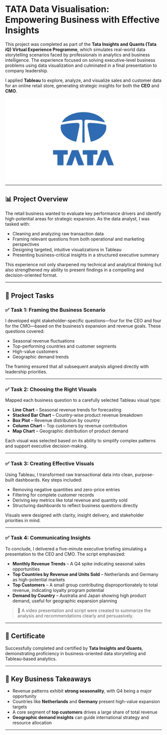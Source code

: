# TATA Data Visualisation: Empowering Business with Effective Insights

This project was completed as part of the **Tata Insights and Quants (Tata iQ) Virtual Experience Programme**, which simulates real-world data storytelling scenarios faced by professionals in analytics and business intelligence. The experience focused on solving executive-level business problems using data visualization and culminated in a final presentation to company leadership.

I applied **Tableau** to explore, analyze, and visualize sales and customer data for an online retail store, generating strategic insights for both the **CEO** and **CMO**.

<p align="center">
  <img src="images/tata.png" alt="Tata Logo" width="700"/>
</p>

---

## 📊 Project Overview

The retail business wanted to evaluate key performance drivers and identify high-potential areas for strategic expansion. As the data analyst, I was tasked with:

- Cleaning and analyzing raw transaction data  
- Framing relevant questions from both operational and marketing perspectives  
- Designing targeted, intuitive visualizations in Tableau  
- Presenting business-critical insights in a structured executive summary  

This experience not only sharpened my technical and analytical thinking but also strengthened my ability to present findings in a compelling and decision-oriented format.

---

## 🧠 Project Tasks

### ✅ Task 1: Framing the Business Scenario
I developed eight stakeholder-specific questions—four for the CEO and four for the CMO—based on the business’s expansion and revenue goals. These questions covered:

- Seasonal revenue fluctuations  
- Top-performing countries and customer segments  
- High-value customers  
- Geographic demand trends  

The framing ensured that all subsequent analysis aligned directly with leadership priorities.

---

### ✅ Task 2: Choosing the Right Visuals
Mapped each business question to a carefully selected Tableau visual type:

- **Line Chart** – Seasonal revenue trends for forecasting  
- **Stacked Bar Chart** – Country-wise product revenue breakdown  
- **Box Plot** – Revenue distribution by country  
- **Column Chart** – Top customers by revenue contribution  
- **Map Chart** – Geographic distribution of product demand  

Each visual was selected based on its ability to simplify complex patterns and support executive decision-making.

---

### ✅ Task 3: Creating Effective Visuals
Using Tableau, I transformed raw transactional data into clean, purpose-built dashboards. Key steps included:

- Removing negative quantities and zero-price entries  
- Filtering for complete customer records  
- Deriving key metrics like total revenue and quantity sold  
- Structuring dashboards to reflect business questions directly  

Visuals were designed with clarity, insight delivery, and stakeholder priorities in mind.

---

### ✅ Task 4: Communicating Insights
To conclude, I delivered a five-minute executive briefing simulating a presentation to the CEO and CMO. The script emphasized:

- **Monthly Revenue Trends** – A Q4 spike indicating seasonal sales opportunities  
- **Top Countries by Revenue and Units Sold** – Netherlands and Germany as high-potential markets  
- **Top Customers** – A small group contributing disproportionately to total revenue, indicating loyalty program potential  
- **Demand by Country** – Australia and Japan showing high product demand, useful for geographic expansion planning  

> 📄 A video presentation and script were created to summarize the analysis and recommendations clearly and persuasively.

---

## 📜 Certificate

Successfully completed and certified by **Tata Insights and Quants**, demonstrating proficiency in business-oriented data storytelling and Tableau-based analytics.

---

## 🧾 Key Business Takeaways

- Revenue patterns exhibit **strong seasonality**, with Q4 being a major opportunity  
- Countries like **Netherlands** and **Germany** present high-value expansion targets  
- A core segment of **top customers** drives a large share of total revenue  
- **Geographic demand insights** can guide international strategy and resource allocation  

---

